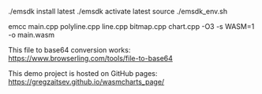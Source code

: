 

./emsdk install latest
./emsdk activate latest
source ./emsdk_env.sh

emcc main.cpp polyline.cpp line.cpp bitmap.cpp chart.cpp -O3 -s WASM=1 -o main.wasm



This file to base64 conversion works:
https://www.browserling.com/tools/file-to-base64


This demo project is hosted on GitHub pages:
https://gregzaitsev.github.io/wasmcharts_page/
